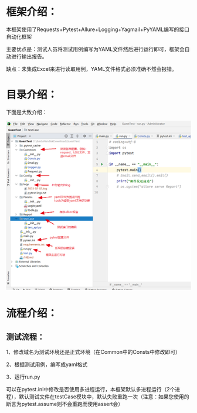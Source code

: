 # 框架介绍：

本框架使用了Requests+Pytest+Allure+Logging+Yagmail+PyYAML编写的接口自动化框架

主要优点是：测试人员将测试用例编写为YAML文件然后进行运行即可，框架会自动进行输出报告。

缺点：未集成Excel来进行读取用例，YAML文件格式必须准确不然会报错。

# 目录介绍：

下面是大致介绍：

![image-20230202140231457](https://raw.githubusercontent.com/1090146450/DepositImg/master/One_Pytest_Img/1.png)

# 流程介绍：

## 测试流程：

1、修改域名为测试环境还是正式环境（在Common中的Consts中修改即可）

2、根据测试用例，编写成yaml格式

3、运行run.py

可以在pytest.ini中修改是否使用多进程运行，本框架默认多进程运行（2个进程），默认测试文件在testCase模块中，默认失败重跑一次（注意：如果您使用的断言为pytest.assume则不会重跑而使用assert会）





